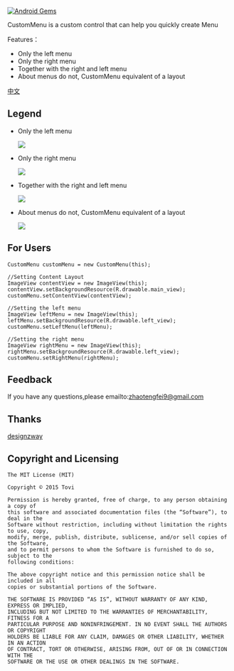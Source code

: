 [![Android Gems](http://www.android-gems.com/badge/flyfei/CustomMenu.svg?branch=master)](http://www.android-gems.com/lib/flyfei/CustomMenu)

CustomMenu is a custom control that can help you quickly create Menu

Features：

* Only the left menu
* Only the right menu
* Together with the right and left menu
* About menus do not, CustomMenu equivalent of a layout


[中文](https://github.com/flyfei/CustomMenu/blob/master/README_CN.md)


## Legend


* Only the left menu

  ![](https://github.com/flyfei/CustomMenu/blob/master/resources/only_left_menu.gif)

* Only the right menu

  ![](https://github.com/flyfei/CustomMenu/blob/master/resources/only_right_menu.gif)

* Together with the right and left menu
 
  ![](https://github.com/flyfei/CustomMenu/blob/master/resources/double_menu.gif)

* About menus do not, CustomMenu equivalent of a layout

  ![](https://github.com/flyfei/CustomMenu/blob/master/resources/no_menu.gif)
  
## For Users

```
CustomMenu customMenu = new CustomMenu(this);

//Setting Content Layout
ImageView contentView = new ImageView(this);
contentView.setBackgroundResource(R.drawable.main_view);
customMenu.setContentView(contentView);

//Setting the left menu
ImageView leftMenu = new ImageView(this);
leftMenu.setBackgroundResource(R.drawable.left_view);
customMenu.setLeftMenu(leftMenu);

//Setting the right menu
ImageView rightMenu = new ImageView(this);
rightMenu.setBackgroundResource(R.drawable.left_view);
customMenu.setRightMenu(rightMenu);
```

## Feedback

If you have any questions,please emailto:zhaotengfei9@gmail.com



## Thanks

[designzway](http://freebies.designzway.com/)


## Copyright and Licensing


```
The MIT License (MIT)

Copyright © 2015 Tovi

Permission is hereby granted, free of charge, to any person obtaining a copy of 
this software and associated documentation files (the “Software”), to deal in the 
Software without restriction, including without limitation the rights to use, copy, 
modify, merge, publish, distribute, sublicense, and/or sell copies of the Software,
and to permit persons to whom the Software is furnished to do so, subject to the 
following conditions:

The above copyright notice and this permission notice shall be included in all 
copies or substantial portions of the Software.

THE SOFTWARE IS PROVIDED “AS IS”, WITHOUT WARRANTY OF ANY KIND, EXPRESS OR IMPLIED, 
INCLUDING BUT NOT LIMITED TO THE WARRANTIES OF MERCHANTABILITY, FITNESS FOR A 
PARTICULAR PURPOSE AND NONINFRINGEMENT. IN NO EVENT SHALL THE AUTHORS OR COPYRIGHT 
HOLDERS BE LIABLE FOR ANY CLAIM, DAMAGES OR OTHER LIABILITY, WHETHER IN AN ACTION 
OF CONTRACT, TORT OR OTHERWISE, ARISING FROM, OUT OF OR IN CONNECTION WITH THE 
SOFTWARE OR THE USE OR OTHER DEALINGS IN THE SOFTWARE.
```